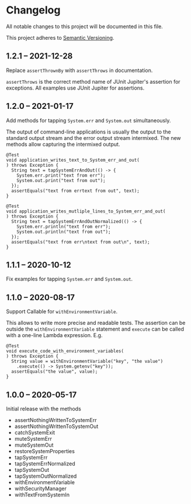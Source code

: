 # Changelog

All notable changes to this project will be documented in this file.

This project adheres to
[Semantic Versioning](https://semver.org/spec/v2.0.0.html).


## 1.2.1 – 2021-12-28

Replace `assertThrownBy` with `assertThrows` in documentation.

`assertThrows` is the correct method name of JUnit Jupiter's assertion for
exceptions. All examples use JUnit Jupiter for assertions.


## 1.2.0 – 2021-01-17

Add methods for tapping `System.err` and `System.out` simultaneously.

The output of command-line applications is usually the output to the standard
output stream and the error output stream intermixed. The new methods allow
capturing the intermixed output.

    @Test
    void application_writes_text_to_System_err_and_out(
    ) throws Exception {
      String text = tapSystemErrAndOut(() -> {
        System.err.print("text from err");
        System.out.print("text from out");
      });
      assertEquals("text from errtext from out", text);
    }

    @Test
    void application_writes_mutliple_lines_to_System_err_and_out(
    ) throws Exception {
      String text = tapSystemErrAndOutNormalized(() -> {
        System.err.println("text from err");
        System.out.println("text from out");
      });
      assertEquals("text from err\ntext from out\n", text);
    }


## 1.1.1 – 2020-10-12

Fix examples for tapping `System.err` and `System.out`.


## 1.1.0 – 2020-08-17

Support Callable for `withEnvironmentVariable`.

This allows to write more precise and readable tests. The assertion can be
outside the `withEnvironmentVariable` statement and `execute` can be called with
a one-line Lambda expression. E.g.

    @Test
    void execute_code_with_environment_variables(
    ) throws Exception {
      String value = withEnvironmentVariable("key", "the value")
        .execute(() -> System.getenv("key"));
      assertEquals("the value", value);
    }


## 1.0.0 – 2020-05-17

Initial release with the methods

- assertNothingWrittenToSystemErr
- assertNothingWrittenToSystemOut
- catchSystemExit
- muteSystemErr
- muteSystemOut
- restoreSystemProperties
- tapSystemErr
- tapSystemErrNormalized
- tapSystemOut
- tapSystemOutNormalized
- withEnvironmentVariable
- withSecurityManager
- withTextFromSystemIn

